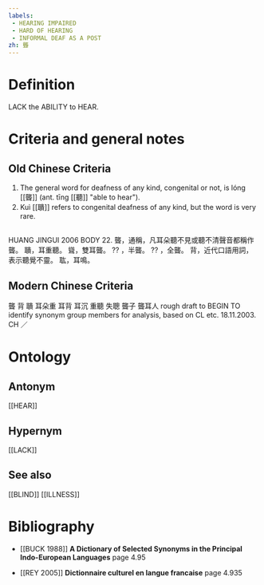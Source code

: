 ```yaml
---
labels: 
 - HEARING IMPAIRED
 - HARD OF HEARING
 - INFORMAL DEAF AS A POST
zh: 聾
---
```


# Definition
LACK the ABILITY to HEAR.
# Criteria and general notes
## Old Chinese Criteria
1. The general word for deafness of any kind, congenital or not, is lóng [[聾]] (ant. tīng [[聽]] "able to hear").
2. Kuì [[聵]] refers to congenital deafness of any kind, but the word is very rare.
## 
HUANG JINGUI 2006
BODY 22.
聾，通稱，凡耳朵聽不見或聽不清聲音都稱作聾。
聵，耳重聽。
聳，雙耳聾。
?? ，半聾。
?? ，全聾。
背，近代口語用詞，表示聽覺不靈。
耾，耳鳴。
## Modern Chinese Criteria
聾
背
聵
耳朵重
耳背
耳沉
重聽
失聰
聾子
聾耳人
rough draft to BEGIN TO identify synonym group members for analysis, based on CL etc. 18.11.2003. CH ／
# Ontology

## Antonym
[[HEAR]]
## Hypernym
[[LACK]]
## See also
[[BLIND]]
[[ILLNESS]]
# Bibliography
- [[BUCK 1988]]
**A Dictionary of Selected Synonyms in the Principal Indo-European Languages** page 4.95

- [[REY 2005]]
**Dictionnaire culturel en langue francaise** page 4.935
